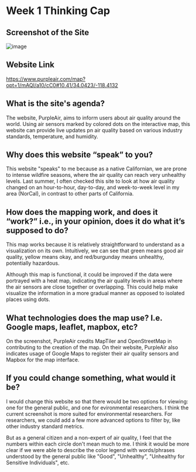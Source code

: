 
# Week 1 Thinking Cap
## Screenshot of the Site
![image](https://user-images.githubusercontent.com/56007288/113608535-92fa2c00-95ff-11eb-9530-5015ba3dba9b.png)

## Website Link
https://www.purpleair.com/map?opt=1/mAQI/a10/cC0#10.41/34.0423/-118.4132

## What is the site's agenda?
The website, PurpleAir, aims to inform users about air quality around the world. Using air sensors marked by colored dots on the interactive map, this website can provide live updates pn air quality based on various industry standards, temperature, and humidity.

## Why does this website “speak” to you?
This website "speaks" to me because as a native Californian, we are prone to intense wildfire seasons, where the air quality can reach very unhealthy levels. Last summer, I often checked this site to look at how air quality changed on an hour-to-hour, day-to-day, and week-to-week level in my area (NorCal), in contrast to other parts of California.

## How does the mapping work, and does it “work?” i.e., in your opinion, does it do what it’s supposed to do?
This map works because it is relatively straightforward to understand as a visualization on its own. Intuitively, we can see that green means good air quality, yellow means okay, and red/burgunday means unhealthy, potentially hazardous.

Although this map is functional, it could be improved if the data were portrayed with a heat map, indicating the air quality levels in areas where the air sensors are close together or overlapping. This could help make visualize the information in a more gradual manner as opposed to isolated places using dots.


## What technologies does the map use? I.e. Google maps, leaflet, mapbox, etc?
On the screenshot, PurpleAir credits MapTiler and OpenStreetMap in contributing to the creation of the map. On their website, PurpleAir also indicates usage of Google Maps to register their air quality sensors and Mapbox for the map interface.


## If you could change something, what would it be?
I would change this website so that there would be two options for viewing: one for the general public, and one for evironmental researchers. I think the current screenshot is more suited for environmental researchers. For researchers, we could add a few more advanced options to filter by, like other industry standard metrics. 

But as a general citizen and a non-expert of air quality, I feel that the numbers within each circle don't mean much to me. I think it would be more clear if we were able to describe the color legend with words/phrases understood by the general public like "Good", "Unhealthy", "Unhealthy for Sensitive Individuals", etc.
